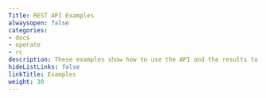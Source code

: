 ```yaml
---
Title: REST API Examples
alwaysopen: false
categories:
- docs
- operate
- rc
description: These examples show how to use the API and the results to expect.
hideListLinks: false
linkTitle: Examples
weight: 30
---
```


